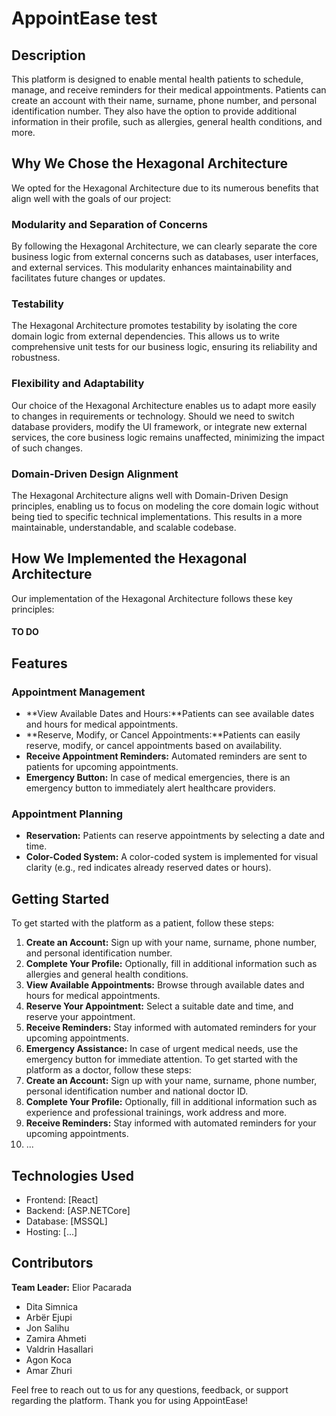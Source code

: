 # AppointEase test

## Description
This platform is designed to enable mental health patients to schedule, manage, and receive reminders for their medical appointments. Patients can create an account with their name, surname, phone number, and personal identification number. They also have the option to provide additional information in their profile, such as allergies, general health conditions, and more.
## Why We Chose the Hexagonal Architecture
We opted for the Hexagonal Architecture due to its numerous benefits that align well with the goals of our project:
### Modularity and Separation of Concerns
By following the Hexagonal Architecture, we can clearly separate the core business logic from external concerns such as databases, user interfaces, and external services. This modularity enhances maintainability and facilitates future changes or updates.
### Testability
The Hexagonal Architecture promotes testability by isolating the core domain logic from external dependencies. This allows us to write comprehensive unit tests for our business logic, ensuring its reliability and robustness.
### Flexibility and Adaptability
Our choice of the Hexagonal Architecture enables us to adapt more easily to changes in requirements or technology. Should we need to switch database providers, modify the UI framework, or integrate new external services, the core business logic remains unaffected, minimizing the impact of such changes.
### Domain-Driven Design Alignment
The Hexagonal Architecture aligns well with Domain-Driven Design principles, enabling us to focus on modeling the core domain logic without being tied to specific technical implementations. This results in a more maintainable, understandable, and scalable codebase.
## How We Implemented the Hexagonal Architecture
Our implementation of the Hexagonal Architecture follows these key principles:
#### TO DO
## Features
### Appointment Management
+ **View Available Dates and Hours:**Patients can see available dates and hours for medical appointments.
+ **Reserve, Modify, or Cancel Appointments:**Patients can easily reserve, modify, or cancel appointments based on availability.
+ **Receive Appointment Reminders:** Automated reminders are sent to patients for upcoming appointments.
+ **Emergency Button:** In case of medical emergencies, there is an emergency button to immediately alert healthcare providers.
### Appointment Planning
+ **Reservation:** Patients can reserve appointments by selecting a date and time.
+ **Color-Coded System:** A color-coded system is implemented for visual clarity (e.g., red indicates already reserved dates or hours).
## Getting Started
To get started with the platform as a patient, follow these steps:
1. **Create an Account:** Sign up with your name, surname, phone number, and personal identification number.
2. **Complete Your Profile:** Optionally, fill in additional information such as allergies and general health conditions.
3. **View Available Appointments:** Browse through available dates and hours for medical appointments.
4. **Reserve Your Appointment:** Select a suitable date and time, and reserve your appointment.
5. **Receive Reminders:** Stay informed with automated reminders for your upcoming appointments.
6. **Emergency Assistance:** In case of urgent medical needs, use the emergency button for immediate attention.
To get started with the platform as a doctor, follow these steps:
1. **Create an Account:** Sign up with your name, surname, phone number, personal identification number and national doctor ID.
2.  **Complete Your Profile:** Optionally, fill in additional information such as experience and professional trainings, work address and more.
3.  **Receive Reminders:** Stay informed with automated reminders for your upcoming appointments.
4.  ...
## Technologies Used
+ Frontend: [React]
+ Backend: [ASP.NETCore]
+ Database: [MSSQL]
+ Hosting: [...]
## Contributors
**Team Leader:** Elior Pacarada
+ Dita Simnica
+ Arbër Ejupi
+ Jon Salihu
+ Zamira Ahmeti
+ Valdrin Hasallari
+ Agon Koca
+ Amar Zhuri   



Feel free to reach out to us for any questions, feedback, or support regarding the platform. Thank you for using AppointEase!


